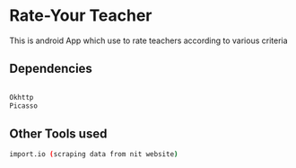 # Rate-Your Teacher
This is android App which use to rate  teachers according to various criteria 


## Dependencies
```bash

Okhttp
Picasso

```

## Other Tools used
```bash
import.io (scraping data from nit website)
```
